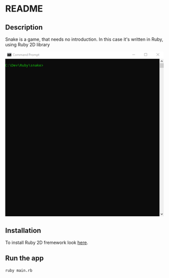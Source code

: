 # README

## Description
Snake is a game, that needs no introduction. In this case it's written in Ruby, using Ruby 2D library

![gif](snake.gif)

## Installation

To install Ruby 2D fremework look [here](http://www.ruby2d.com/learn/get-started/).



## Run the app
```
ruby main.rb
```
